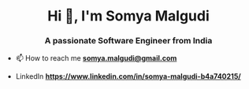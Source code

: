<h1 align="center">Hi 👋, I'm Somya Malgudi</h1>
<h3 align="center">A passionate Software Engineer from India</h3>

- 📫 How to reach me **somya.malgudi@gmail.com**

- LinkedIn **https://www.linkedin.com/in/somya-malgudi-b4a740215/**
